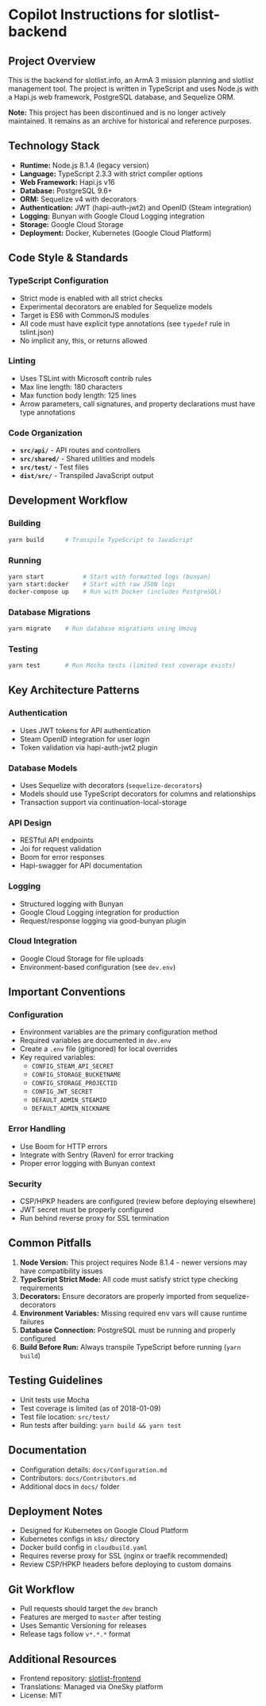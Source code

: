 # Copilot Instructions for slotlist-backend

## Project Overview
This is the backend for slotlist.info, an ArmA 3 mission planning and slotlist management tool. The project is written in TypeScript and uses Node.js with a Hapi.js web framework, PostgreSQL database, and Sequelize ORM.

**Note:** This project has been discontinued and is no longer actively maintained. It remains as an archive for historical and reference purposes.

## Technology Stack
- **Runtime:** Node.js 8.1.4 (legacy version)
- **Language:** TypeScript 2.3.3 with strict compiler options
- **Web Framework:** Hapi.js v16
- **Database:** PostgreSQL 9.6+
- **ORM:** Sequelize v4 with decorators
- **Authentication:** JWT (hapi-auth-jwt2) and OpenID (Steam integration)
- **Logging:** Bunyan with Google Cloud Logging integration
- **Storage:** Google Cloud Storage
- **Deployment:** Docker, Kubernetes (Google Cloud Platform)

## Code Style & Standards

### TypeScript Configuration
- Strict mode is enabled with all strict checks
- Experimental decorators are enabled for Sequelize models
- Target is ES6 with CommonJS modules
- All code must have explicit type annotations (see `typedef` rule in tslint.json)
- No implicit any, this, or returns allowed

### Linting
- Uses TSLint with Microsoft contrib rules
- Max line length: 180 characters
- Max function body length: 125 lines
- Arrow parameters, call signatures, and property declarations must have type annotations

### Code Organization
- **`src/api/`** - API routes and controllers
- **`src/shared/`** - Shared utilities and models
- **`src/test/`** - Test files
- **`dist/src/`** - Transpiled JavaScript output

## Development Workflow

### Building
```bash
yarn build      # Transpile TypeScript to JavaScript
```

### Running
```bash
yarn start           # Start with formatted logs (bunyan)
yarn start:docker    # Start with raw JSON logs
docker-compose up    # Run with Docker (includes PostgreSQL)
```

### Database Migrations
```bash
yarn migrate    # Run database migrations using Umzug
```

### Testing
```bash
yarn test       # Run Mocha tests (limited test coverage exists)
```

## Key Architecture Patterns

### Authentication
- Uses JWT tokens for API authentication
- Steam OpenID integration for user login
- Token validation via hapi-auth-jwt2 plugin

### Database Models
- Uses Sequelize with decorators (`sequelize-decorators`)
- Models should use TypeScript decorators for columns and relationships
- Transaction support via continuation-local-storage

### API Design
- RESTful API endpoints
- Joi for request validation
- Boom for error responses
- Hapi-swagger for API documentation

### Logging
- Structured logging with Bunyan
- Google Cloud Logging integration for production
- Request/response logging via good-bunyan plugin

### Cloud Integration
- Google Cloud Storage for file uploads
- Environment-based configuration (see `dev.env`)

## Important Conventions

### Configuration
- Environment variables are the primary configuration method
- Required variables are documented in `dev.env`
- Create a `.env` file (gitignored) for local overrides
- Key required variables:
  - `CONFIG_STEAM_API_SECRET`
  - `CONFIG_STORAGE_BUCKETNAME`
  - `CONFIG_STORAGE_PROJECTID`
  - `CONFIG_JWT_SECRET`
  - `DEFAULT_ADMIN_STEAMID`
  - `DEFAULT_ADMIN_NICKNAME`

### Error Handling
- Use Boom for HTTP errors
- Integrate with Sentry (Raven) for error tracking
- Proper error logging with Bunyan context

### Security
- CSP/HPKP headers are configured (review before deploying elsewhere)
- JWT secret must be properly configured
- Run behind reverse proxy for SSL termination

## Common Pitfalls

1. **Node Version:** This project requires Node 8.1.4 - newer versions may have compatibility issues
2. **TypeScript Strict Mode:** All code must satisfy strict type checking requirements
3. **Decorators:** Ensure decorators are properly imported from sequelize-decorators
4. **Environment Variables:** Missing required env vars will cause runtime failures
5. **Database Connection:** PostgreSQL must be running and properly configured
6. **Build Before Run:** Always transpile TypeScript before running (`yarn build`)

## Testing Guidelines

- Unit tests use Mocha
- Test coverage is limited (as of 2018-01-09)
- Test file location: `src/test/`
- Run tests after building: `yarn build && yarn test`

## Documentation

- Configuration details: `docs/Configuration.md`
- Contributors: `docs/Contributors.md`
- Additional docs in `docs/` folder

## Deployment Notes

- Designed for Kubernetes on Google Cloud Platform
- Kubernetes configs in `k8s/` directory
- Docker build config in `cloudbuild.yaml`
- Requires reverse proxy for SSL (nginx or traefik recommended)
- Review CSP/HPKP headers before deploying to custom domains

## Git Workflow

- Pull requests should target the `dev` branch
- Features are merged to `master` after testing
- Uses Semantic Versioning for releases
- Release tags follow `v*.*.*` format

## Additional Resources

- Frontend repository: [slotlist-frontend](https://github.com/MorpheusXAUT/slotlist-frontend)
- Translations: Managed via OneSky platform
- License: MIT
